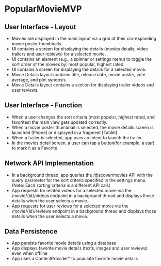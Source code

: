 # PopularMovieMVP

## User Interface - Layout

* Movies are displayed in the main layout via a grid of their corresponding movie poster thumbnails.
* UI contains a screen for displaying the details (movies details, video trailers and user rebiews) for a selected movie.
* UI contains an element (e.g., a spinner or settings menu) to toggle the sort order of the movies by: most popular, highest rated.
* UI contains a screen for displaying the details for a selected movie.
* Movie Details layout contains title, release date, movie poster, vote average, and plot synopsis.
* Movie Details layout contains a section for displaying trailer videos and user reviews.

## User Interface - Function
* When a user changes the sort criteria (most popular, highest rated, and favorites) the main view gets updated correctly.
* When a movie poster thumbnail is selected, the movie details screen is launched [Phone] or displayed in a fragment [Tablet].
* When a trailer is selected, app uses an Intent to launch the trailer.
* In the movies detail screen, a user can tap a button(for example, a star) to mark it as a Favorite.

## Network API Implementation
* In a background thread, app queries the /discover/movies API with the query parameter for the sort criteria specified in the settings menu. (Note: Each sorting criteria is a different API call.)
* App requests for related videos for a selected movie via the /movie/{id}/videos endpoint in a background thread and displays those details when the user selects a movie.
* App requests for user reviews for a selected movie via the /movie/{id}/reviews endpoint in a background thread and displays those details when the user selects a movie.

## Data Persistence
* App persists favorite movie details using a database
* App displays favorite movie details (texts, images and user reviews) even when offline
* App uses a ContentProvider* to populate favorite movie details


